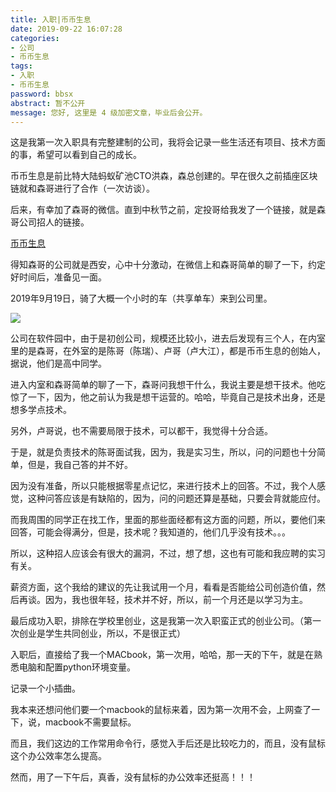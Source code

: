 ```yaml
---
title: 入职|币币生息
date: 2019-09-22 16:07:28
categories:
- 公司
- 币币生息
tags:
- 入职
- 币币生息
password: bbsx
abstract: 暂不公开
message: 您好, 这里是 4 级加密文章，毕业后会公开。
---
```

这是我第一次入职具有完整建制的公司，我将会记录一些生活还有项目、技术方面的事，希望可以看到自己的成长。

<!-- more -->

币币生息是前比特大陆蚂蚁矿池CTO洪森，森总创建的。早在很久之前插座区块链就和森哥进行了合作（一次访谈）。

后来，有幸加了森哥的微信。直到中秋节之前，定投哥给我发了一个链接，就是森哥公司招人的链接。

[币币生息](https://www.v2ex.com/t/591747)

得知森哥的公司就是西安，心中十分激动，在微信上和森哥简单的聊了一下，约定好时间后，准备见一面。

2019年9月19日，骑了大概一个小时的车（共享单车）来到公司里。

![](/images/bbsx/0_0.jpg)

公司在软件园中，由于是初创公司，规模还比较小，进去后发现有三个人，在内室里的是森哥，在外室的是陈哥（陈瑞）、卢哥（卢大江），都是币币生息的创始人，据说，他们是高中同学。

进入内室和森哥简单的聊了一下，森哥问我想干什么，我说主要是想干技术。他吃惊了一下，因为，他之前认为我是想干运营的。哈哈，毕竟自己是技术出身，还是想多学点技术。

另外，卢哥说，也不需要局限于技术，可以都干，我觉得十分合适。

于是，就是负责技术的陈哥面试我，因为，我是实习生，所以，问的问题也十分简单，但是，我自己答的并不好。

因为没有准备，所以只能根据零星点记忆，来进行技术上的回答。不过，我个人感觉，这种问答应该是有缺陷的，因为，问的问题还算是基础，只要会背就能应付。

而我周围的同学正在找工作，里面的那些面经都有这方面的问题，所以，要他们来回答，可能会得满分，但是，技术呢？我知道的，他们几乎没有技术。。。

所以，这种招人应该会有很大的漏洞，不过，想了想，这也有可能和我应聘的实习有关。

薪资方面，这个我给的建议的先让我试用一个月，看看是否能给公司创造价值，然后再谈。因为，我也很年轻，技术并不好，所以，前一个月还是以学习为主。

最后成功入职，排除在学校里创业，这是我第一次入职蛮正式的创业公司。（第一次创业是学生共同创业，所以，不是很正式）

入职后，直接给了我一个MACbook，第一次用，哈哈，那一天的下午，就是在熟悉电脑和配置python环境变量。

记录一个小插曲。

我本来还想问他们要一个macbook的鼠标来着，因为第一次用不会，上网查了一下，说，macbook不需要鼠标。

而且，我们这边的工作常用命令行，感觉入手后还是比较吃力的，而且，没有鼠标这个办公效率怎么提高。

然而，用了一下午后，真香，没有鼠标的办公效率还挺高！！！
